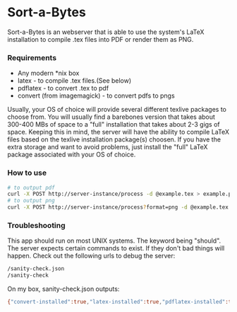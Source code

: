 # Sort-a-Bytes

Sort-a-Bytes is an webserver that is able to use the system's LaTeX installation to compile .tex files into PDF or render them as PNG.

### Requirements
* Any modern *nix box
* latex - to compile .tex files.(See below)
* pdflatex - to convert .tex to pdf
* convert (from imagemagick) - to convert pdfs to pngs


Usually, your OS of choice will provide several different texlive packages to choose from. You will usually find a barebones version that takes about 300-400 MBs of space to a "full" installation that takes about 2-3 gigs of space. Keeping this in mind, the server will have the ability to compile LaTeX files based on the texlive installation package(s) choosen. If you have the extra storage and want to avoid problems, just install the "full" LaTeX package associated with your OS of choice.

### How to use
```sh
# to output pdf
curl -X POST http://server-instance/process -d @example.tex > example.pdf
# to output png
curl -X POST http://server-instance/process?format=png -d @example.tex > example.png
```

### Troubleshooting
This app should run on most UNIX systems. The keyword being "should". The server expects certain commands to exist. If they don't bad things will happen. Check out the following urls to debug the server:
```sh
/sanity-check.json
/sanity-check
```

On my box, sanity-check.json outputs:
```sh
{"convert-installed":true,"latex-installed":true,"pdflatex-installed":true}
```
